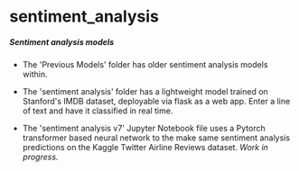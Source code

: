 # sentiment_analysis

##### Sentiment analysis models

+ The 'Previous Models' folder has older sentiment analysis models within. 

+ The 'sentiment analysis' folder has a lightweight model trained on Stanford's IMDB dataset, deployable via flask as a web app. Enter a line of text and have it classified in real time. 

+ The 'sentiment analysis v7' Jupyter Notebook file uses a Pytorch transformer based neural network to the make same sentiment analysis predictions on the Kaggle Twitter Airline Reviews dataset. *Work in progress.*

